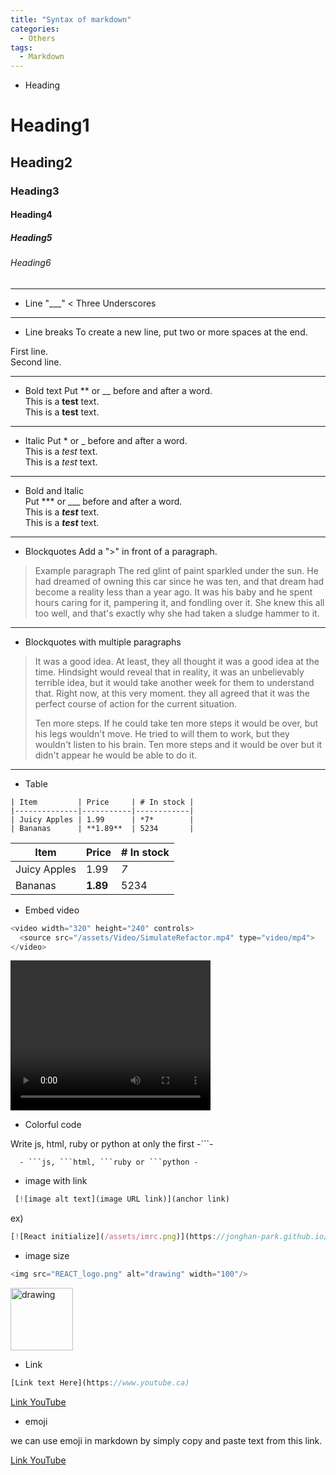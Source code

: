 ```yaml
---
title: "Syntax of markdown"
categories:
  - Others
tags:
  - Markdown
---
```


- Heading
# Heading1
## Heading2 
### Heading3 
#### Heading4
##### Heading5 
###### Heading6 

___

- Line
"___" < Three Underscores 

___

- Line breaks
To create a new line, put two or more spaces at the end.

First line.  
Second line.

___


- Bold text
Put ** or __ before and after a word.  
This is a **test** text.  
This is a __test__ text.

___

- Italic 
Put * or _ before and after a word.  
This is a *test* text.  
This is a _test_ text.

___

- Bold and Italic  
Put *** or ___ before and after a word.  
This is a ***test*** text.  
This is a ___test___ text.

___

- Blockquotes
Add a ">" in front of a paragraph.  

>Example paragraph
The red glint of paint sparkled under the sun. He had dreamed of owning this car since he was ten, and that dream had become a reality less than a year ago. It was his baby and he spent hours caring for it, pampering it, and fondling over it. She knew this all too well, and that's exactly why she had taken a sludge hammer to it.  

___

- Blockquotes with multiple paragraphs  
>It was a good idea. At least, they all thought it was a good idea at the time. Hindsight would reveal that in reality, it was an unbelievably terrible idea, but it would take another week for them to understand that. Right now, at this very moment. they all agreed that it was the perfect course of action for the current situation.
>
>Ten more steps. If he could take ten more steps it would be over, but his legs wouldn't move. He tried to will them to work, but they wouldn't listen to his brain. Ten more steps and it would be over but it didn't appear he would be able to do it.  

___

- Table
```
| Item         | Price     | # In stock |
|--------------|-----------|------------|
| Juicy Apples | 1.99      | *7*        |
| Bananas      | **1.89**  | 5234       |
```
| Item         | Price     | # In stock |
|--------------|-----------|------------|
| Juicy Apples | 1.99      | *7*        |
| Bananas      | **1.89**  | 5234       |

- Embed video
```js
<video width="320" height="240" controls>
  <source src="/assets/Video/SimulateRefactor.mp4" type="video/mp4">
</video>
```

<video width="320" height="240" controls>
  <source src="/assets/Video/SimulateRefactor.mp4" type="video/mp4">
</video>

- Colorful code

Write js, html, ruby or python at only the first -```-
```  
  - ```js, ```html, ```ruby or ```python -
```

- image with link
```js
 [![image alt text](image URL link)](anchor link)
```
ex)
```js
[![React initialize](/assets/imrc.png)](https://jonghan-park.github.io/react/React_Initialize/)
```
- image size

```js
<img src="REACT_logo.png" alt="drawing" width="100"/>
```
<img src="REACT_logo.png" alt="drawing" width="100"/>

- Link  
```js  
[Link text Here](https://www.youtube.ca)
```  
[Link YouTube](https://www.youtube.ca)
  
- emoji  

we can use emoji in markdown by simply copy and paste text from this link.
  
[Link YouTube](https://gist.github.com/rxaviers/7360908)

